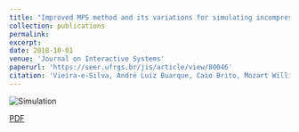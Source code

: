 ```yaml
---
title: "Improved MPS method and its variations for simulating incompressible fluids on GPU"
collection: publications
permalink: 
excerpt: 
date: 2018-10-01
venue: 'Journal on Interactive Systems'
paperurl: 'https://seer.ufrgs.br/jis/article/view/80046'
citation: 'Vieira-e-Silva, André Luiz Buarque, Caio Brito, Mozart William Almeida, and Veronica Teichrieb. "Improved MPS method and its variations for simulating incompressible fluids on GPU." <i>Journal on Interactive Systems</i> 9, no. 2 (2018).'
---
```


![Simulation](https://i.imgur.com/qEM846i.png)

[PDF](https://seer.ufrgs.br/jis/article/view/80046/49458)
